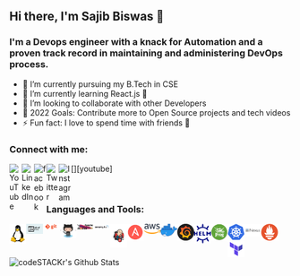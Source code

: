## Hi there, I'm Sajib Biswas 👋

### I'm a Devops engineer with a knack for Automation and a proven track record in maintaining and administering DevOps process.
- 🔭 I’m currently pursuing my B.Tech in CSE 
- 🌱 I’m currently learning React.js 🤣
- 👯 I’m looking to collaborate with other Developers
- 🥅 2022 Goals: Contribute more to Open Source projects and tech videos 
- ⚡ Fun fact: I love to spend time with friends 🏃

### Connect with me:

[<img align="left" alt="YouTube" width="22px" src="https://cdn.jsdelivr.net/npm/simple-icons@v3/icons/youtube.svg" />][youtube]
[<img align="left" alt="LinkedIn" width="22px" src="https://cdn.jsdelivr.net/npm/simple-icons@v3/icons/linkedin.svg" />][linkedin]
[<img align="left" alt="facebook" width="22px" src="https://cdn.jsdelivr.net/npm/simple-icons@3.3.0/icons/facebook.svg" />][facebook]
[<img align="left" alt="Twitter" width="22px" src="https://cdn.jsdelivr.net/npm/simple-icons@v3/icons/twitter.svg" />][twitter]
[<img align="left" alt="Instagram" width="22px" src="https://cdn.jsdelivr.net/npm/simple-icons@v3/icons/instagram.svg" />][instagram]

<br />

### Languages and Tools:


[<img align="left" alt="Unix" width="30px" src="https://raw.githubusercontent.com/sajib0028/sajib0028/master/Tools_icons/linux.png" />][unix_shell_playlist]
[<img align="left" alt="Unix" width="30px" src="https://raw.githubusercontent.com/sajib0028/sajib0028/master/Tools_icons/shell.jpg" />][unix_shell_playlist]
[<img align="left" alt="Unix" width="30px" src="https://raw.githubusercontent.com/sajib0028/sajib0028/master/Tools_icons/git.png" />][interview]
[<img align="left" alt="Unix" width="30px" src="https://raw.githubusercontent.com/sajib0028/sajib0028/master/Tools_icons/github.png" />][endtoend]
[<img align="left" alt="Unix" width="30px" src="https://raw.githubusercontent.com/sajib0028/sajib0028/master/Tools_icons/maven.jpg" />][maven]
[<img align="left" alt="Unix" width="30px" src="https://raw.githubusercontent.com/sajib0028/sajib0028/master/Tools_icons/sonarqube.png" />][endtoend]
[<img align="left" alt="Unix" width="30px" src="https://raw.githubusercontent.com/sajib0028/sajib0028/master/Tools_icons/jenkins.png" />][jenkins]
[<img align="left" alt="Unix" width="30px" src="https://raw.githubusercontent.com/sajib0028/sajib0028/master/Tools_icons/Ansible.png" />][ansible]
[<img align="left" alt="Unix" width="30px" src="https://raw.githubusercontent.com/sajib0028/sajib0028/master/Tools_icons/aws.png" />][endtoend]
[<img align="left" alt="Unix" width="30px" src="https://raw.githubusercontent.com/sajib0028/sajib0028/master/Tools_icons/docker.png" />][dockerplaylist]
[<img align="left" alt="Unix" width="30px" src="https://raw.githubusercontent.com/sajib0028/sajib0028/master/Tools_icons/grafana.png" />][endtoend]
[<img align="left" alt="Unix" width="30px" src="https://raw.githubusercontent.com/sajib0028/sajib0028/master/Tools_icons/helm.png" />][helm]
[<img align="left" alt="Unix" width="30px" src="https://raw.githubusercontent.com/sajib0028/sajib0028/master/Tools_icons/jfrog.png" />][endtoend]
[<img align="left" alt="Unix" width="30px" src="https://raw.githubusercontent.com/sajib0028/sajib0028/master/Tools_icons/kubernetes.png" />][kubernetesplaylist]
[<img align="left" alt="Unix" width="30px" src="https://raw.githubusercontent.com/sajib0028/sajib0028/master/Tools_icons/nexus.png" />][kubernetesplaylist]
[<img align="left" alt="Unix" width="30px" src="https://raw.githubusercontent.com/sajib0028/sajib0028/master/Tools_icons/prometheus.png" />][prometheus]
[<img align="left" alt="Unix" width="30px" src="https://raw.githubusercontent.com/sajib0028/sajib0028/master/Tools_icons/teraform.png" />][kubernetesplaylist]


<br />
<br />



<img align="left" alt="codeSTACKr's Github Stats" src="https://github-readme-stats.vercel.app/api?username=sajib0028&show_icons=true&hide_border=true" />

[facebook]: https://web.facebook.com/sajib00028
[twitter]: #
[instagram]: https://www.instagram.com/sajib0028/
[linkedin]: https://www.linkedin.com/in/sajib-biswas-719036176/
[unix_shell_playlist]: https://www.youtube.com/watch?v=IxApf1YtkJU&list=PLLYW3zEOaqlIwDc-5GnP74PUIo0nrnYgg
[dockerplaylist]: https://www.youtube.com/watch?v=GOJ5ICKyzoA&list=PLLYW3zEOaqlKjN4o2FyD7lQGD1i0rzKgF
[kubernetesplaylist]: https://www.youtube.com/watch?v=OiOjZjtXsnY&list=PLLYW3zEOaqlLrc4VGtUuInis1N30e3PIm
[prometheus]: https://www.youtube.com/watch?v=hEa_QbFlNnM&list=PLLYW3zEOaqlKhRCWqFE7iLRSh3XEFP5gj
[interview]: https://www.youtube.com/watch?v=i7YJesoeWFI&list=PLLYW3zEOaqlLShAk9pd4FQ34KOpY7EJAq
[maven]: https://www.youtube.com/watch?v=Q4m3koo2PQ8&list=PLLYW3zEOaqlJmSDMj3KT7pbWuly8yhyVu
[helm]: https://www.youtube.com/watch?v=gbUBTTXuQwI&list=PLLYW3zEOaqlKYku0piyzzLFGpR9VpPvXR
[monitoring]: https://www.youtube.com/watch?v=EWFJem7GUAc&list=PLLYW3zEOaqlKnV1WP6FqtmbdeZVCA9RbR
[ansible]: https://www.youtube.com/watch?v=tl0aT4-XrZ8&list=PLLYW3zEOaqlJqHktlXHCVzBTmcpL-izFq
[jenkins]: https://www.youtube.com/watch?v=d6BU8LBc9Ow&list=PLLYW3zEOaqlKmPyhjIrT4RmmQDQYYrTjk
[git]: https://www.youtube.com/watch?v=nmMAwnd_2sw&list=PLLYW3zEOaqlKUfyVXBcitHTMul3XcfhoZ
[endtoend]: https://www.youtube.com/watch?v=fsvjTekaQVE&list=PLLYW3zEOaqlICpMHCGAKG2V-SwX1aZCH5
